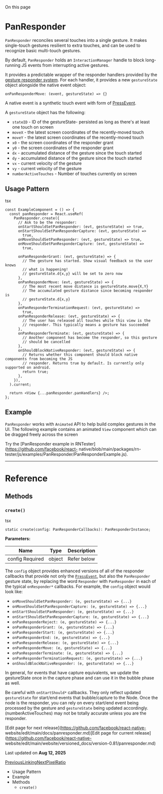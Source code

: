 On this page

# PanResponder

`PanResponder` reconciles several touches into a single gesture. It makes
single-touch gestures resilient to extra touches, and can be used to recognize
basic multi-touch gestures.

By default, `PanResponder` holds an `InteractionManager` handle to block long-
running JS events from interrupting active gestures.

It provides a predictable wrapper of the responder handlers provided by the
[gesture responder system](/docs/gesture-responder-system). For each handler,
it provides a new `gestureState` object alongside the native event object:

    
    
    onPanResponderMove: (event, gestureState) => {}  
    

A native event is a synthetic touch event with form of
[PressEvent](/docs/pressevent).

A `gestureState` object has the following:

  * `stateID` \- ID of the gestureState- persisted as long as there's at least one touch on screen
  * `moveX` \- the latest screen coordinates of the recently-moved touch
  * `moveY` \- the latest screen coordinates of the recently-moved touch
  * `x0` \- the screen coordinates of the responder grant
  * `y0` \- the screen coordinates of the responder grant
  * `dx` \- accumulated distance of the gesture since the touch started
  * `dy` \- accumulated distance of the gesture since the touch started
  * `vx` \- current velocity of the gesture
  * `vy` \- current velocity of the gesture
  * `numberActiveTouches` \- Number of touches currently on screen

## Usage Pattern​

tsx

    
    
    const ExampleComponent = () => {  
      const panResponder = React.useRef(  
        PanResponder.create({  
          // Ask to be the responder:  
          onStartShouldSetPanResponder: (evt, gestureState) => true,  
          onStartShouldSetPanResponderCapture: (evt, gestureState) =>  
            true,  
          onMoveShouldSetPanResponder: (evt, gestureState) => true,  
          onMoveShouldSetPanResponderCapture: (evt, gestureState) =>  
            true,  
      
          onPanResponderGrant: (evt, gestureState) => {  
            // The gesture has started. Show visual feedback so the user knows  
            // what is happening!  
            // gestureState.d{x,y} will be set to zero now  
          },  
          onPanResponderMove: (evt, gestureState) => {  
            // The most recent move distance is gestureState.move{X,Y}  
            // The accumulated gesture distance since becoming responder is  
            // gestureState.d{x,y}  
          },  
          onPanResponderTerminationRequest: (evt, gestureState) =>  
            true,  
          onPanResponderRelease: (evt, gestureState) => {  
            // The user has released all touches while this view is the  
            // responder. This typically means a gesture has succeeded  
          },  
          onPanResponderTerminate: (evt, gestureState) => {  
            // Another component has become the responder, so this gesture  
            // should be cancelled  
          },  
          onShouldBlockNativeResponder: (evt, gestureState) => {  
            // Returns whether this component should block native components from becoming the JS  
            // responder. Returns true by default. Is currently only supported on android.  
            return true;  
          },  
        }),  
      ).current;  
      
      return <View {...panResponder.panHandlers} />;  
    };  
    

## Example​

`PanResponder` works with `Animated` API to help build complex gestures in the
UI. The following example contains an animated `View` component which can be
dragged freely across the screen

Try the [PanResponder example in RNTester](https://github.com/facebook/react-
native/blob/main/packages/rn-
tester/js/examples/PanResponder/PanResponderExample.js).

* * *

# Reference

## Methods​

### `create()`​

tsx

    
    
    static create(config: PanResponderCallbacks): PanResponderInstance;  
    

**Parameters:**

Name| Type| Description  
---|---|---  
config Required| object| Refer below  
  
The `config` object provides enhanced versions of all of the responder
callbacks that provide not only the [`PressEvent`](/docs/pressevent), but also
the `PanResponder` gesture state, by replacing the word `Responder` with
`PanResponder` in each of the typical `onResponder*` callbacks. For example,
the `config` object would look like:

  * `onMoveShouldSetPanResponder: (e, gestureState) => {...}`
  * `onMoveShouldSetPanResponderCapture: (e, gestureState) => {...}`
  * `onStartShouldSetPanResponder: (e, gestureState) => {...}`
  * `onStartShouldSetPanResponderCapture: (e, gestureState) => {...}`
  * `onPanResponderReject: (e, gestureState) => {...}`
  * `onPanResponderGrant: (e, gestureState) => {...}`
  * `onPanResponderStart: (e, gestureState) => {...}`
  * `onPanResponderEnd: (e, gestureState) => {...}`
  * `onPanResponderRelease: (e, gestureState) => {...}`
  * `onPanResponderMove: (e, gestureState) => {...}`
  * `onPanResponderTerminate: (e, gestureState) => {...}`
  * `onPanResponderTerminationRequest: (e, gestureState) => {...}`
  * `onShouldBlockNativeResponder: (e, gestureState) => {...}`

In general, for events that have capture equivalents, we update the
gestureState once in the capture phase and can use it in the bubble phase as
well.

Be careful with `onStartShould*` callbacks. They only reflect updated
`gestureState` for start/end events that bubble/capture to the Node. Once the
node is the responder, you can rely on every start/end event being processed
by the gesture and `gestureState` being updated accordingly.
(numberActiveTouches) may not be totally accurate unless you are the
responder.

[Edit page for next release](https://github.com/facebook/react-native-
website/edit/main/docs/panresponder.md)[Edit page for current
release](https://github.com/facebook/react-native-
website/edit/main/website/versioned_docs/version-0.81/panresponder.md)

Last updated on **Aug 12, 2025**

[ PreviousLinking](/docs/linking)[NextPixelRatio](/docs/pixelratio)

  * Usage Pattern
  * Example
  * Methods
    * `create()`

